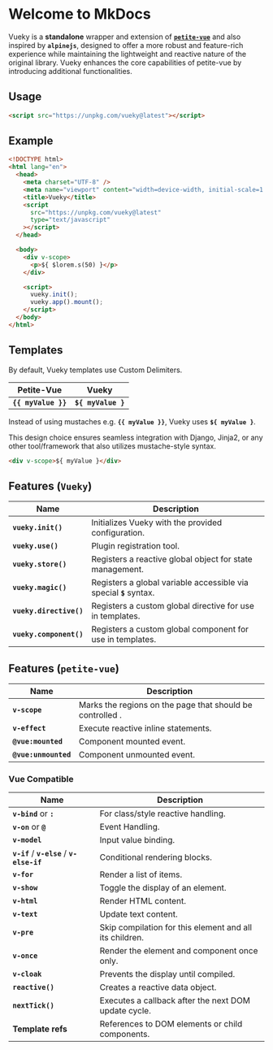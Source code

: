 # Welcome to MkDocs

Vueky is a **standalone** wrapper and extension of <a href="https://github.com/vuejs/petite-vue" target="_blank">**`petite-vue`**</a> and also inspired by **`alpinejs`**, designed to offer a more robust and feature-rich experience while maintaining the lightweight and reactive nature of the original library. Vueky enhances the core capabilities of petite-vue by introducing additional functionalities.

## Usage

```html
<script src="https://unpkg.com/vueky@latest"></script>
```

## Example

```html
<!DOCTYPE html>
<html lang="en">
  <head>
    <meta charset="UTF-8" />
    <meta name="viewport" content="width=device-width, initial-scale=1.0" />
    <title>Vueky</title>
    <script
      src="https://unpkg.com/vueky@latest"
      type="text/javascript"
    ></script>
  </head>

  <body>
    <div v-scope>
      <p>${ $lorem.s(50) }</p>
    </div>

    <script>
      vueky.init();
      vueky.app().mount();
    </script>
  </body>
</html>
```

## Templates

By default, Vueky templates use Custom Delimiters.

| Petite-Vue          | Vueky              |
| ------------------- | ------------------ |
| **`{{ myValue }}`** | **`${ myValue }`** |

Instead of using mustaches e.g. **`{{ myValue }}`**, Vueky uses **`${ myValue }`**.

This design choice ensures seamless integration with Django, Jinja2, or any other tool/framework that also utilizes mustache-style syntax.

```html
<div v-scope>${ myValue }</div>
```

## Features (**`Vueky`**)

| Name                    | Description                                                        |
| ----------------------- | ------------------------------------------------------------------ |
| **`vueky.init()`**      | Initializes Vueky with the provided configuration.                 |
| **`vueky.use()`**       | Plugin registration tool.                                          |
| **`vueky.store()`**     | Registers a reactive global object for state management.           |
| **`vueky.magic()`**     | Registers a global variable accessible via special **`$`** syntax. |
| **`vueky.directive()`** | Registers a custom global directive for use in templates.          |
| **`vueky.component()`** | Registers a custom global component for use in templates.          |

## Features (**`petite-vue`**)

| Name                 | Description                                               |
| -------------------- | --------------------------------------------------------- |
| **`v-scope`**        | Marks the regions on the page that should be controlled . |
| **`v-effect`**       | Execute reactive inline statements.                       |
| **`@vue:mounted`**   | Component mounted event.                                  |
| **`@vue:unmounted`** | Component unmounted event.                                |

### Vue Compatible

| Name                                        | Description                                             |
| ------------------------------------------- | ------------------------------------------------------- |
| **`v-bind`** or **`:`**                     | For class/style reactive handling.                      |
| **`v-on`** or **`@`**                       | Event Handling.                                         |
| **`v-model`**                               | Input value binding.                                    |
| **`v-if`** / **`v-else`** / **`v-else-if`** | Conditional rendering blocks.                           |
| **`v-for`**                                 | Render a list of items.                                 |
| **`v-show`**                                | Toggle the display of an element.                       |
| **`v-html`**                                | Render HTML content.                                    |
| **`v-text`**                                | Update text content.                                    |
| **`v-pre`**                                 | Skip compilation for this element and all its children. |
| **`v-once`**                                | Render the element and component once only.             |
| **`v-cloak`**                               | Prevents the display until compiled.                    |
| **`reactive()`**                            | Creates a reactive data object.                         |
| **`nextTick()`**                            | Executes a callback after the next DOM update cycle.    |
| **Template refs**                           | References to DOM elements or child components.         |
